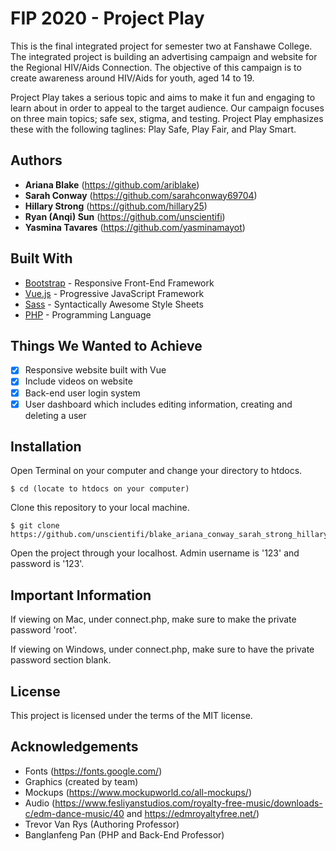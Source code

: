 # FIP 2020 - Project Play
This is the final integrated project for semester two at Fanshawe College. The integrated project is building an advertising campaign and website for the Regional HIV/Aids Connection. The objective of this campaign is to create awareness around HIV/Aids for youth, aged 14 to 19.

Project Play takes a serious topic and aims to make it fun and engaging to learn about in order to appeal to the target audience. Our campaign focuses on three main topics; safe sex, stigma, and testing. Project Play emphasizes these with the following taglines: Play Safe, Play Fair, and Play Smart.

## Authors
* **Ariana Blake** (https://github.com/ariblake)
* **Sarah Conway** (https://github.com/sarahconway69704)
* **Hillary Strong** (https://github.com/hillary25)
* **Ryan (Anqi) Sun** (https://github.com/unscientifi)
* **Yasmina Tavares** (https://github.com/yasminamayot)

## Built With
* [Bootstrap](https://getbootstrap.com) - Responsive Front-End Framework
* [Vue.js](https://vuejs.org/) - Progressive JavaScript Framework
* [Sass](https://sass-lang.com/) - Syntactically Awesome Style Sheets
* [PHP](https://www.php.net/) - Programming Language

## Things We Wanted to Achieve
- [x] Responsive website built with Vue
- [x] Include videos on website
- [x] Back-end user login system
- [x] User dashboard which includes editing information, creating and deleting a user

## Installation
Open Terminal on your computer and change your directory to htdocs.

```
$ cd (locate to htdocs on your computer)
```

Clone this repository to your local machine.

```
$ git clone https://github.com/unscientifi/blake_ariana_conway_sarah_strong_hillary_sun_ryan_tavares_yasmina_FIP.git
```

Open the project through your localhost. Admin username is '123' and password is '123'.

## Important Information
If viewing on Mac, under connect.php, make sure to make the private password 'root'.

If viewing on Windows, under connect.php, make sure to have the private password section blank.

## License
This project is licensed under the terms of the MIT license.

## Acknowledgements
* Fonts (https://fonts.google.com/)
* Graphics (created by team)
* Mockups (https://www.mockupworld.co/all-mockups/)
* Audio (https://www.fesliyanstudios.com/royalty-free-music/downloads-c/edm-dance-music/40 and https://edmroyaltyfree.net/)
* Trevor Van Rys (Authoring Professor)
* Banglanfeng Pan (PHP and Back-End Professor)
